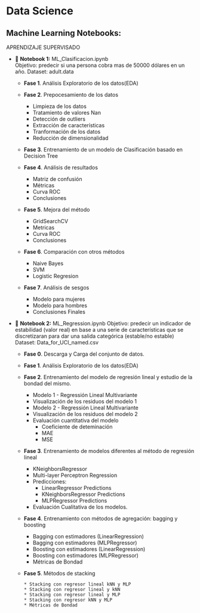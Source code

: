 # Data Science

## Machine Learning Notebooks:

APRENDIZAJE SUPERVISADO

* 📄 **Notebook 1:** ML_Clasificacion.ipynb  
Objetivo: predecir si una persona cobra mas de 50000 dólares en un año.
Dataset: adult.data

    * **Fase 1**. Análisis Exploratorio de los datos(EDA)
    * **Fase 2**. Prepocesamiento de los datos
      - Limpieza de los datos
      - Tratamiento de valores Nan
      - Detección de outliers
      - Extracción de características
      - Tranformación de los datos
      - Reducción de dimensionalidad
     
    * **Fase 3**. Entrenamiento de un modelo de Clasificación basado en Decision Tree
    * **Fase 4**. Análisis de resultados
        * Matriz de confusión
        * Métricas
        * Curva ROC
        * Conclusiones
    * **Fase 5**. Mejora del método
        * GridSearchCV
        * Metricas
        * Curva ROC
        * Conclusiones
    * **Fase 6**. Comparación con otros métodos
        * Naive Bayes
        * SVM
        * Logistic Regresion
    * **Fase 7**. Análisis de sesgos
        * Modelo para mujeres
        * Modelo para hombres
        * Conclusiones Finales

* 📄 **Notebook 2:** ML_Regression.ipynb
Objetivo:  predecir un indicador de estabilidad (valor real) en base a una serie de características que se discretizaran para dar una salida categórica (estable/no estable)
Dataset:  Data_for_UCI_named.csv

    * **Fase 0**. Descarga y Carga del conjunto de datos.
      
    * **Fase 1**. Análisis Exploratorio de los datos(EDA)
      
    * **Fase 2**. Entrenamiento del modelo de regresión lineal y estudio de la bondad del mismo.
      
         * Modelo 1 - Regressión Lineal Multivariante
         * Visualización de los residuos del modelo 1
         * Modelo 2 - Regressión Lineal Multivariante
         * Visualización de los residuos del modelo 2
         * Evaluación cuantitativa del modelo
            * Coeficiente de deteminación
            * MAE
            * MSE
              
    * **Fase 3**. Entrenamiento de modelos diferentes al método de regresión lineal
      
         * KNeighborsRegressor
         * Multi-layer Perceptron Regression
         * Predicciones:
            * LinearRegressor Predictions
            * KNeighborsRegressor Predictions
            * MLPRegressor Predictions
         * Evaluación Cualitativa de los modelos.
           
    * **Fase 4**. Entrenamiento con métodos de agregación: bagging y boosting
      
         * Bagging con estimadores (LinearRegression)
         * Bagging con estimadores (MLPRegressor)
         * Boosting con estimadores (LinearRegression)
         * Boosting con estimadores (MLPRegressor)
         * Métricas de Bondad
           
   * **Fase 5**. Métodos de stacking
     
         * Stacking con regresor lineal kNN y MLP
         * Stacking con regresor lineal y kNN
         * Stacking con regresor lineal y MLP
         * Stacking con regresor kNN y MLP
         * Métricas de Bondad
        
      

  

  
